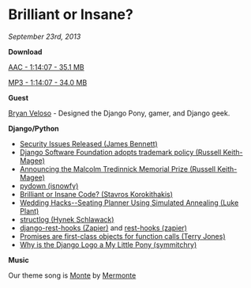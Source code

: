 # Brilliant or Insane?

*September 23rd, 2013*

**Download**

[AAC - 1:14:07 - 35.1 MB](http://django-round-up.s3.amazonaws.com/Brilliant%20or%20Insane.m4a)

[MP3 - 1:14:07 - 34.0 MB](http://django-round-up.s3.amazonaws.com/Brilliant%20or%20Insane.mp3)

**Guest**

[Bryan Veloso](https://twitter.com/bryanveloso) - Designed the Django Pony, gamer, and Django geek.

**Django/Python**

* [Security Issues Released (James Bennett)](https://www.djangoproject.com/weblog/2013/sep/15/security/)
* [Django Software Foundation adopts trademark policy (Russell Keith-Magee)](https://www.djangoproject.com/weblog/2013/sep/12/django-software-foundation-adopts-trademark-policy/)
* [Announcing the Malcolm Tredinnick Memorial Prize (Russell Keith-Magee)](https://www.djangoproject.com/weblog/2013/sep/16/announcing-malcolm-tredinnick-memorial-prize/)
* [pydown (isnowfy)](https://github.com/isnowfy/pydown)
* [Brilliant or Insane Code? (Stavros Korokithakis)](http://www.stavros.io/posts/brilliant-or-insane-code/)
* [Wedding Hacks--Seating Planner Using Simulated Annealing (Luke Plant)](http://lukeplant.me.uk/blog/posts/wedding-hacks---seating-planner-using-simulated-annealing/)
* [structlog (Hynek Schlawack)](http://www.structlog.org/)
* [django-rest-hooks (Zapier)](https://github.com/zapier/django-rest-hooks) and [rest-hooks (zapier)](http://resthooks.org/)
* [Promises are first-class objects for function calls (Terry Jones)](http://blogs.fluidinfo.com/terry/2013/09/12/promises-are-first-class-objects-for-function-calls/)
* [Why is the Django Logo a My Little Pony (symmitchry)](http://www.reddit.com/r/django/comments/1miowl/why_is_the_django_logo_a_my_little_pony/)

**Music**

Our theme song is [Monte](http://freemusicarchive.org/music/Mermonte/Mermonte/Mermonte_-_Monte) by [Mermonte](http://mermonte.com/)
